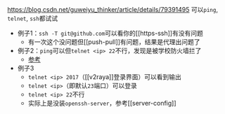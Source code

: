 https://blog.csdn.net/guweiyu_thinker/article/details/79391495
可以`ping`, `telnet`, `ssh`都试试
- 例子1：`ssh -T git@github.com`可以看你的[[https-ssh]]有没有问题
  - 有一次这个没问题但[[push-pull]]有问题，结果是代理出问题了
- 例子2：`ping`可以但`telnet <ip> 22`不行，发现是被学校防火墙拦了
  - [参考](https://bobcares.com/blog/telnet-connection-refused-by-remote-host/)
- 例子3
  - `telnet <ip> 2017`（[[v2raya]]登录界面）可以看到输出
  - `telnet <ip>`（即默认`23`端口）可以登录
  - `telnet <ip> 22`不行
  - 实际上是没装`openssh-server`，参考[[server-config]]